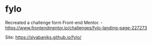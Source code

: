 # fylo
Recreated a challenge form Front-end Mentor. - https://www.frontendmentor.io/challenges/fylo-landing-page-227273


Site: https://slyabaniks.github.io/fylo/
